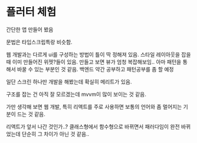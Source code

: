 # 플러터 체험

간단한 앱 만들어 봤음

문법은 타입스크립특랑 비슷함.

웹 개발과는 다르게 ui를 구성하는 방법이 틀이 딱 정해져 있음.
스타일 레이아웃을 잡을 때 이미 만들어진 위젯?들이 있음.
만들고 보면 뷰가 엄청 복잡해보임.. 아마 패턴을 통해서 바꿀 수 있는 부분인 것 같음.
백엔드 약간 공부하고 패턴공부를 좀 할 예정

일단 스크린 하나만 개발을 해봤는데 확실히 메리트가 있음.

구조를 잡는 건 아직 잘 모르겠는데 mvvm이 많이 보이는 것 같음.

가만 생각해 보면 웹 개발, 특히 리액트를 주로 사용하면 보통의 언어와 좀 멀어지는 기분이 드는 것 같음.

리액트가 앞서 나간 것인가..? 클래스형에서 함수형으로 바뀌면서 패러다임이 완전 바뀌었는데 단순히 그 차이가 아닌 것 같음..
